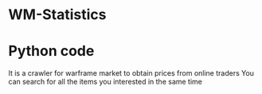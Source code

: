 # WM-Statistics
# Python code
It is a crawler for warframe market to obtain prices from online traders
You can search for all the items you interested in the same time
